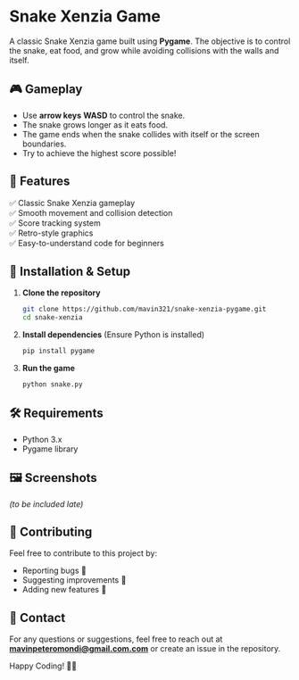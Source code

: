 # Snake Xenzia Game

A classic Snake Xenzia game built using **Pygame**. The objective is to control the snake, eat food, and grow while avoiding collisions with the walls and itself.

## 🎮 Gameplay
- Use **arrow keys** **WASD** to control the snake.
- The snake grows longer as it eats food.
- The game ends when the snake collides with itself or the screen boundaries.
- Try to achieve the highest score possible!

## 📜 Features
✅ Classic Snake Xenzia gameplay  
✅ Smooth movement and collision detection  
✅ Score tracking system  
✅ Retro-style graphics  
✅ Easy-to-understand code for beginners  

## 🚀 Installation & Setup
1. **Clone the repository**
   ```sh
   git clone https://github.com/mavin321/snake-xenzia-pygame.git
   cd snake-xenzia
   ```
2. **Install dependencies** (Ensure Python is installed)
   ```sh
   pip install pygame
   ```
3. **Run the game**
   ```sh
   python snake.py
   ```

## 🛠 Requirements
- Python 3.x
- Pygame library

## 🖼️ Screenshots
*(to be included late)*

## 🤝 Contributing
Feel free to contribute to this project by:
- Reporting bugs 🐞
- Suggesting improvements 🚀
- Adding new features 🎨


## 📧 Contact
For any questions or suggestions, feel free to reach out at **mavinpeteromondi@gmail.com.com** or create an issue in the repository.

Happy Coding! 🎉🐍

